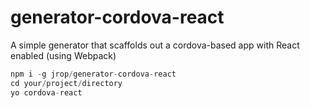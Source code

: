 # generator-cordova-react

A simple generator that scaffolds out a cordova-based app with React enabled (using Webpack)

```js
npm i -g jrop/generator-cordova-react
cd your/project/directory
yo cordova-react
```
